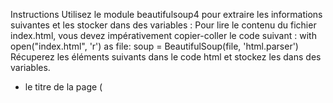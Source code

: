 Instructions
Utilisez le module beautifulsoup4 pour extraire les informations suivantes et les stocker dans des variables :
Pour lire le contenu du fichier index.html, vous devez impérativement copier-coller le code suivant :
with open("index.html", 'r') as file:
    soup = BeautifulSoup(file, 'html.parser')
Récuperez les éléments suivants dans le code html et stockez les dans des variables.
- le titre de la page (<title>)
- le texte de la balise <h1>
- les noms et les prix des produits dans la liste (<ul>) (les stocker dans une liste)
- les descriptions des produits dans la liste (<ul>) (les stocker dans une liste).
Affichez les informations extraites dans la console.
Convertissez les prix en euro vers le dollars (considérez que le prix dollar = euro * 1.2 ).
Conseils :
N'oubliez pas de retirer toutes les informations inutile (Le mot prix, :, et le €) et de convertir le prix en entier avec la fonction int()
N'oubliez pas d'ajouter le symbole $ à la suite du prix converti, par exemple : 20$.
Affichez la nouvelle liste avec le nom et le nouveau prix en dollars.